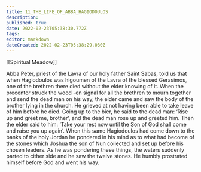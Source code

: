 ```yaml
---
title: 11_THE_LIFE_OF_ABBA_HAGIODOULOS
description: 
published: true
date: 2022-02-23T05:38:30.772Z
tags: 
editor: markdown
dateCreated: 2022-02-23T05:38:29.030Z
---
```


[[Spiritual Meadow]]
 
Abba Peter, priest of the Lavra of our holy father Saint Sabas, told us that when Hagiodoulos was higoumen of the Lavra of the blessed Gerasimos, one of the brethren there died without the elder knowing of it. When the precentor struck the wood -en signal for all the brethren to mourn together and send the dead man on his way, the elder came and saw the body of the brother lying in the church. He grieved at not having been able to take leave of him before he died. Going up to the bier, he said to the dead man: ‘Rise up and greet me, brother’, and the dead man rose up and greeted him. Then the elder said to him: ‘Take your rest now until the Son of God shall come and raise you up again’. When this same Hagiodoulos had come down to the banks of the holy Jordan he pondered in his mind as to what had become of the stones which Joshua the son of Nun collected and set up before his chosen leaders. As he was pondering these things, the waters suddenly parted to cither side and he saw the twelve stones. He humbly prostrated himself before God and went his way. 
